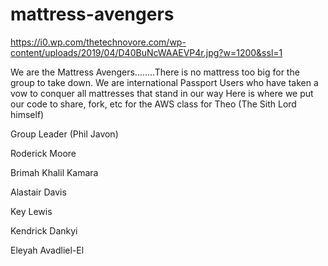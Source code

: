 # mattress-avengers
https://i0.wp.com/thetechnovore.com/wp-content/uploads/2019/04/D40BuNcWAAEVP4r.jpg?w=1200&ssl=1

We are the Mattress Avengers........There is no mattress too big for the group to take down.
We are international Passport Users who have taken a vow to conquer all mattresses that stand in our way
Here is where we put our code to share, fork, etc for the AWS class for Theo (The Sith Lord himself)

Group Leader (Phil Javon)

Roderick Moore

Brimah Khalil Kamara

Alastair Davis

Key Lewis

Kendrick Dankyi

Eleyah Avadliel-El
